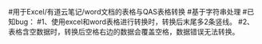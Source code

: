 #用于Excel/有道云笔记/word文档的表格与QAS表格转换
#基于字符串处理
#已知bug：
#1、使用excel和word表格进行转换时，转换后末尾多2条竖线。
#2、表格含空数据时，转换后空格右边的数据会覆盖空格，数据错误无法转换。
